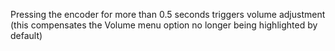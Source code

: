 Pressing the encoder for more than 0.5 seconds triggers volume adjustment (this compensates the Volume menu option no longer being highlighted by default)
